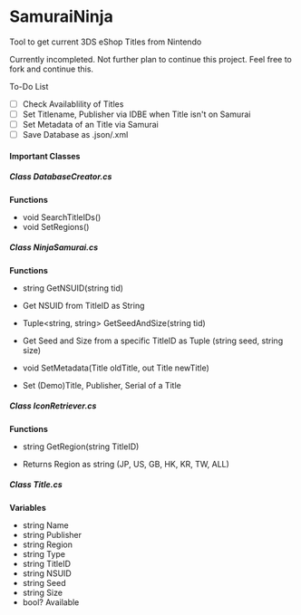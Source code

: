 # SamuraiNinja
Tool to get current 3DS eShop Titles from Nintendo

Currently incompleted. Not further plan to continue this project. Feel free to fork and continue this.

To-Do List
-[ ] Check Availablility of Titles
-[ ] Set Titlename, Publisher via IDBE when Title isn't on Samurai
-[ ] Set Metadata of an Title via Samurai
-[ ] Save Database as .json/.xml

#### Important Classes

##### Class DatabaseCreator.cs
**Functions**
- void SearchTitleIDs()
- void SetRegions()

##### Class NinjaSamurai.cs
**Functions**
- string GetNSUID(string tid)
 * Get NSUID from TitleID as String
- Tuple<string, string> GetSeedAndSize(string tid)
 * Get Seed and Size from a specific TitleID as Tuple (string seed, string size)
- void SetMetadata(Title oldTitle, out Title newTitle)
 * Set (Demo)Title, Publisher, Serial of a Title

##### Class IconRetriever.cs
**Functions**
- string GetRegion(string TitleID)
 * Returns Region as string (JP, US, GB, HK, KR, TW, ALL)

##### Class Title.cs
**Variables**
- string Name
- string Publisher
- string Region
- string Type
- string TitleID
- string NSUID
- string Seed
- string Size
- bool? Available
